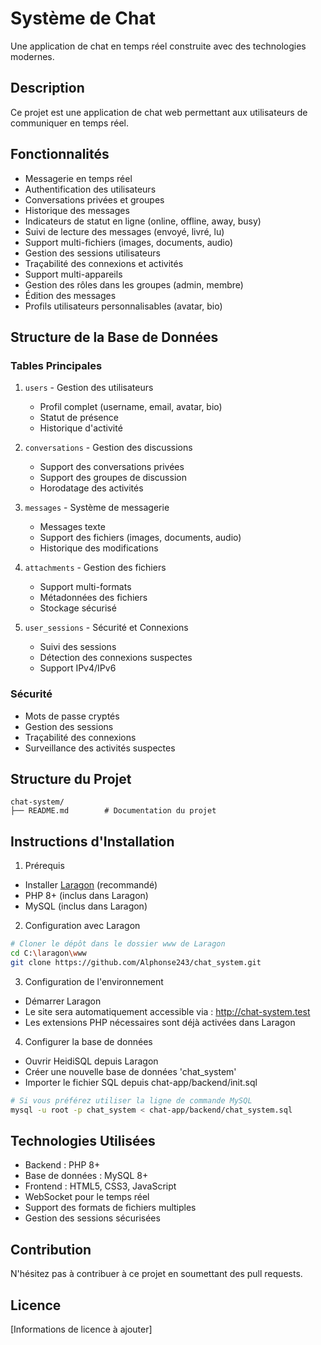# Système de Chat

Une application de chat en temps réel construite avec des technologies modernes.

## Description
Ce projet est une application de chat web permettant aux utilisateurs de communiquer en temps réel.

## Fonctionnalités
- Messagerie en temps réel
- Authentification des utilisateurs
- Conversations privées et groupes
- Historique des messages
- Indicateurs de statut en ligne (online, offline, away, busy)
- Suivi de lecture des messages (envoyé, livré, lu)
- Support multi-fichiers (images, documents, audio)
- Gestion des sessions utilisateurs
- Traçabilité des connexions et activités
- Support multi-appareils
- Gestion des rôles dans les groupes (admin, membre)
- Édition des messages
- Profils utilisateurs personnalisables (avatar, bio)

## Structure de la Base de Données

### Tables Principales
1. `users` - Gestion des utilisateurs
   - Profil complet (username, email, avatar, bio)
   - Statut de présence
   - Historique d'activité

2. `conversations` - Gestion des discussions
   - Support des conversations privées
   - Support des groupes de discussion
   - Horodatage des activités

3. `messages` - Système de messagerie
   - Messages texte
   - Support des fichiers (images, documents, audio)
   - Historique des modifications

4. `attachments` - Gestion des fichiers
   - Support multi-formats
   - Métadonnées des fichiers
   - Stockage sécurisé

5. `user_sessions` - Sécurité et Connexions
   - Suivi des sessions
   - Détection des connexions suspectes
   - Support IPv4/IPv6

### Sécurité
- Mots de passe cryptés
- Gestion des sessions
- Traçabilité des connexions
- Surveillance des activités suspectes

## Structure du Projet
```
chat-system/
├── README.md        # Documentation du projet
```

## Instructions d'Installation

1. Prérequis
- Installer [Laragon](https://laragon.org/download/) (recommandé)
- PHP 8+ (inclus dans Laragon)
- MySQL (inclus dans Laragon)

2. Configuration avec Laragon
```bash
# Cloner le dépôt dans le dossier www de Laragon
cd C:\laragon\www
git clone https://github.com/Alphonse243/chat_system.git
```

3. Configuration de l'environnement
- Démarrer Laragon
- Le site sera automatiquement accessible via : http://chat-system.test
- Les extensions PHP nécessaires sont déjà activées dans Laragon

4. Configurer la base de données
- Ouvrir HeidiSQL depuis Laragon
- Créer une nouvelle base de données 'chat_system'
- Importer le fichier SQL depuis chat-app/backend/init.sql
```bash
# Si vous préférez utiliser la ligne de commande MySQL
mysql -u root -p chat_system < chat-app/backend/chat_system.sql
```

## Technologies Utilisées
- Backend : PHP 8+
- Base de données : MySQL 8+
- Frontend : HTML5, CSS3, JavaScript
- WebSocket pour le temps réel
- Support des formats de fichiers multiples
- Gestion des sessions sécurisées

## Contribution
N'hésitez pas à contribuer à ce projet en soumettant des pull requests.

## Licence
[Informations de licence à ajouter]
